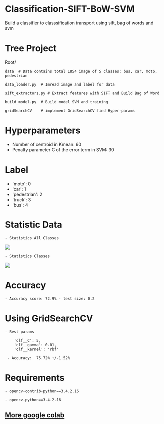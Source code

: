 # Classification-SIFT-BoW-SVM
Build a classifier to classsification transport using sift, bag of words and svm

# Tree Project

Root/ 

    data  # Data contains total 1854 image of 5 classes: bus, car, moto, pedestrian 
    
    data_loader.py  # Imread image and label for data
    
    sift_extractors.py # Extract features with SIFT and Build Bag of Word
    
    build_model.py  # Build model SVM and training
    
    gridSearchCV    # implement GridSearchCV find Hyper-params
    
# Hyperparameters
  - Number of centroid in Kmean: 60
  - Penalty parameter C of the error term in SVM: 30

# Label 
  - 'moto': 0
  - 'car': 1
  - 'pedestrian': 2
  - 'truck': 3
  - 'bus': 4
  
# Statistic Data
    - Statistics All Classes
    
 <img src="https://github.com/minhhaui/Classification-SIFT-SVM/blob/master/image/data.png">
    
    - Statistics Classes
    
 <img src="https://github.com/minhhaui/Classification-SIFT-SVM/blob/master/image/statistic.png" >
 
 # Accuracy 
    - Accuracy score: 72.9% - test size: 0.2 
  
 # Using GridSearchCV
    - Best params
    
        'clf__C': 5,
        'clf__gamma': 0.01,
        'clf__kernel': 'rbf'
        
     - Accuracy:  75.72% +/-1.52%
    
 # Requirements
    - opencv-contrib-python==3.4.2.16
    
    - opencv-python==3.4.2.16
    
 ## [More google colab](https://drive.google.com/open?id=1ZyZUT8eAYuyi2Km-tBFC6skSEyG37GTg)
    


    
    
    




